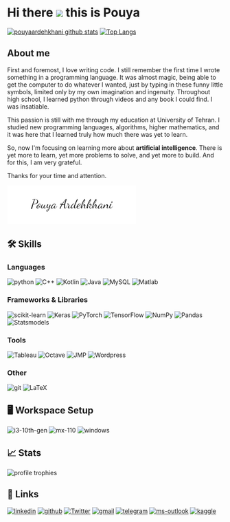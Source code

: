 # Hi there <img src="https://media.giphy.com/media/hvRJCLFzcasrR4ia7z/giphy.gif" width="29px"> this is Pouya

[![pouyaardehkhani github stats](https://github-readme-stats.vercel.app/api?username=PouyaArdehkhani&theme=blue-green)](https://github.com/pouyaardehkhani)
[![Top Langs](https://github-readme-stats.vercel.app/api/top-langs/?username=pouyaardehkhani&layout=compact&langs_count=10&theme=tokyonight&hide=html,css)](https://github.com/pouyaardehkhani)


## About me
First and foremost, I love writing code. I still remember the first time I wrote something in a programming language. It was almost magic, being able to get the computer to do whatever I wanted, just by typing in these funny little symbols, limited only by my own imagination and ingenuity. Throughout high school, I learned python through videos and any book I could find. I was insatiable.

This passion is still with me through my education at University of Tehran. I studied new programming languages, algorithms, higher mathematics, and it was here that I learned truly how much there was yet to learn.

So, now I'm focusing on learning more about **artificial intelligence**. There is yet more to learn, yet more problems to solve, and yet more to build. And for this, I am very grateful.

Thanks for your time and attention.

<img src="https://github.com/pouyaardehkhani/PouyaArdehkhani/blob/master/signature.png" width="300">

## 🛠️ Skills

### Languages

![python](https://img.shields.io/badge/Python-3776AB?style=for-the-badge&logo=python&logoColor=white)
![C++](	https://img.shields.io/badge/C%2B%2B-00599C?style=for-the-badge&logo=c%2B%2B&logoColor=white)
![Kotlin](	https://img.shields.io/badge/Kotlin-0095D5?&style=for-the-badge&logo=kotlin&logoColor=white)
![Java]( https://img.shields.io/badge/Java-ED8B00?style=for-the-badge&logo=java&logoColor=white)
![MySQL](https://img.shields.io/badge/MySQL-00000F?style=for-the-badge&logo=mysql&logoColor=white)
![Matlab](https://img.shields.io/badge/Matlab-E5732C?style=for-the-badge&logo=Matlab&logoColor=white)

### Frameworks & Libraries
![scikit-learn](https://img.shields.io/badge/scikit--learn-%23F7931E.svg?style=for-the-badge&logo=scikit-learn&logoColor=white)
![Keras](https://img.shields.io/badge/Keras-%23D00000.svg?style=for-the-badge&logo=Keras&logoColor=white)
![PyTorch](https://img.shields.io/badge/PyTorch-%23EE4C2C.svg?style=for-the-badge&logo=PyTorch&logoColor=white)
![TensorFlow](https://img.shields.io/badge/TensorFlow-%23FF6F00.svg?style=for-the-badge&logo=TensorFlow&logoColor=white)
![NumPy](https://img.shields.io/badge/numpy-%23013243.svg?style=for-the-badge&logo=numpy&logoColor=white)
![Pandas](https://img.shields.io/badge/pandas-%23150458.svg?style=for-the-badge&logo=pandas&logoColor=white)
![Statsmodels](https://img.shields.io/badge/Statsmodels-2E5BBF?style=for-the-badge&logo=Statsmodels&logoColor=white)

### Tools
![Tableau](https://img.shields.io/badge/Tableau-00ADD8?style=for-the-badge&logo=Tableau&logoColor=white)
![Octave](https://img.shields.io/badge/Octave-05648B?style=for-the-badge&logo=octave&logoColor=white)
![JMP](https://img.shields.io/badge/jmp-3370F9?style=for-the-badge&logo=jmp&logoColor=white)
![Wordpress](https://img.shields.io/badge/Wordpress-21759B?style=for-the-badge&logo=wordpress&logoColor=white)

### Other
![git](https://img.shields.io/badge/Git-DC322F?style=for-the-badge&logo=Git&logoColor=white)
![LaTeX](https://img.shields.io/badge/LaTeX-218604?style=for-the-badge&logo=LaTeX&logoColor=white)

## 🖥️ Workspace Setup
![i3-10th-gen](https://img.shields.io/badge/Intel-Core_i3_10th-0071C5?style=for-the-badge&logo=intel&logoColor=white)
![mx-110](https://img.shields.io/badge/NVIDIA-mx_110-76B900?style=for-the-badge&logo=nvidia&logoColor=white)
![windows](https://img.shields.io/badge/Windows_11-0078D6?style=for-the-badge&logo=windows&logoColor=white)

## 📈 Stats
<img src="https://github-profile-trophy.vercel.app/?username=pouyaardehkhani&row=1&column=6&margin-h=8&theme=darkhub&count_private=true&margin-w=15&no-frame=true" alt="profile trophies" />

## 🔗 Links
[![linkedin](https://img.shields.io/badge/LinkedIn-0077B5?style=for-the-badge&logo=LinkedIn&logoColor=white)](https://www.linkedin.com/in/pouya-ardehkhani)
[![github](https://img.shields.io/badge/GitHub-000000?style=for-the-badge&logo=GitHub&logoColor=white)](https://github.com/pouyaardehkhani)
[![Twitter](https://img.shields.io/badge/Twitter-1DA1F2?style=for-the-badge&logo=twitter&logoColor=white)](https://twitter.com/PouyaA08879851)
[![gmail](https://img.shields.io/badge/Gmail-D14836?style=for-the-badge&logo=Gmail&logoColor=white)](mailto:https://github.com/pouyaardehkhani)
[![telegram](	https://img.shields.io/badge/Telegram-2CA5E0?style=for-the-badge&logo=telegram&logoColor=white)](https://t.me/Pouya_ardehkhani)
[![ms-outlook](https://img.shields.io/badge/Microsoft_Outlook-0078D4?style=for-the-badge&logo=microsoft-outlook&logoColor=white)](mailto:pouya.ardehkhani@outlook.com)
[![kaggle](	https://img.shields.io/badge/kaggle-2EBAF4?style=for-the-badge&logo=kaggle&logoColor=white)](https://www.kaggle.com/pouyaardehkhani)


<!--
**pouyaardehkhani/PouyaArdehkhani** is a ✨ _special_ ✨ repository because its `README.md` (this file) appears on your GitHub profile.

Here are some ideas to get you started:

- 🔭 I’m currently working on ...
- 🌱 I’m currently learning ...
- 👯 I’m looking to collaborate on ...
- 🤔 I’m looking for help with ...
- 💬 Ask me about ...
- 📫 How to reach me: ...
- 😄 Pronouns: ...
- ⚡ Fun fact: ...
-->
